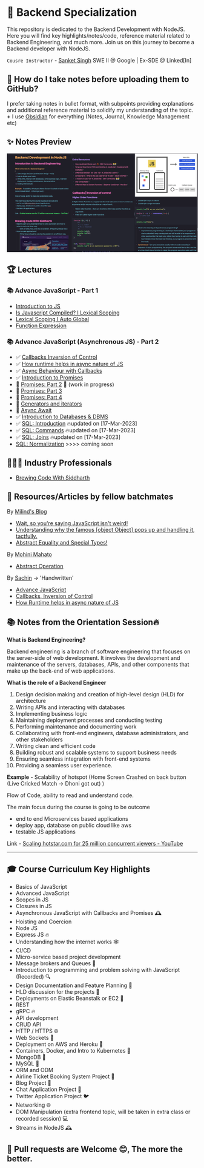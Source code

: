 # 🌲 Backend Specialization

This repository is dedicated to the Backend Development with NodeJS. Here you will find key highlights/notes/code, reference material related to Backend Engineering, and much more. Join us on this journey to become a Backend developer with NodeJS.

`Cousre Instructor` - [Sanket Singh](https://in.linkedin.com/in/singhsanket143) SWE II @ Google | Ex-SDE @ Linked[In]

## 📝 How do I take notes before uploading them to GitHub?

I prefer taking notes in bullet format, with subpoints providing explanations and additional reference material to solidify my understanding of the topic. **+** I use [Obsidian](https://obsidian.md/) for everything (Notes, Journal, Knowledge Management etc)

## ✨ Notes Preview

![notes](notes-snapshot.jpeg)

## 🏆 Lectures

### 📚 Advance JavaScript - Part 1

- [Introduction to JS](https://github.com/xoraus/Backend-Specialization/blob/main/Lectures/Introduction-to-JS%202-Operators-Conditionals-Loops-basic.md)
- [Is Javascript Compiled? I Lexical Scoping](https://github.com/xoraus/Backend-Specialization/blob/main/Lectures/Is-Javascript-Compiled%3F-Lexical-Scoping.md)
- [Lexical Scoping I Auto Global](https://github.com/xoraus/Backend-Specialization/blob/main/Lectures/Lexical-Scoping-Auto-Global.md)
- [Function Expression](https://github.com/xoraus/Backend-Specialization/blob/main/Lectures/Function-Expression.md) 

### 📚 Advance JavaScript (Asynchronous JS) - Part 2
- ✅ [Callbacks Inversion of Control](https://github.com/xoraus/Backend-Specialization/blob/main/Lectures/Callbacks-IVC.md)
- ✅ [How runtime helps in async nature of JS](https://github.com/xoraus/Backend-Specialization/blob/main/Lectures/How-runtime-helps-in-async-nature-of-JS.md) 
- ✅ [Async Behaviour with Callbacks](https://github.com/xoraus/Backend-Specialization/blob/main/Lectures/Async-Behaviour-with-Callbacks.md) 
- ✅ [Introduction to Promises](https://github.com/xoraus/Backend-Specialization/blob/main/Lectures/intro-to-promises.md)
- 🚧 [Promises: Part 2]() 🚧 (work in progress)
- 🚧 [Promises: Part 3]()
- 🚧 [Promises: Part 4]()
- 🚧 [Generators and iterators]()
- 🚧 [Async Await]()
- ✅ [Introduction to Databases & DBMS](https://github.com/xoraus/Backend-Specialization/blob/main/Lectures/intro-to-dbms.md) 
- ✅ [SQL: Introduction](https://github.com/xoraus/Backend-Specialization/blob/main/Lectures/SQL1.md) 🔥updated on [17-Mar-2023]
- ✅ [SQL: Commands](https://github.com/xoraus/Backend-Specialization/blob/main/Lectures/SQL2.md) 🔥updated on [17-Mar-2023]
- ✅ [SQL: Joins](https://github.com/xoraus/Backend-Specialization/blob/main/Lectures/SQL3.md) 🔥updated on [17-Mar-2023]
- [SQL: Normalization](#) >>>> coming soon 

## 👨🏻‍💻 Industry Professionals
- [Brewing Code With Siddharth](https://github.com/xoraus/Backend-Specialization/blob/main/Industry-Professionals/Brewing-Code-With-Siddharth.md)


## 🧵 Resources/Articles by fellow batchmates

By [Milind's Blog](https://blog.milind.live/) 

- [Wait, so you're saying JavaScript isn't weird!](https://blog.milind.live/wait-so-youre-saying-javascript-isnt-weird)
- [Understanding why the famous [object Object] pops up and handling it, tactfully.](https://blog.milind.live/object-object)
- [Abstract Equality and Special Types!](https://blog.milind.live/abstract-equality-and-special-types)

By [Mohini Mahato](https://www.linkedin.com/in/mohinimahato/)

- [Abstract Operation](https://www.linkedin.com/posts/mohinimahato_toprimitive-abstract-operator-activity-7021741753808433153-Xa6J)

By [Sachin](https://github.com/Sachin-RJ7) -> 'Handwritten'

- [Advance JavaScript](https://github.com/xoraus/Backend-Specialization/blob/main/Notes/Advance-JS.pdf)
- [Callbacks, Inversion of Control](https://github.com/xoraus/Backend-Specialization/blob/main/Notes/callbacks_Inversion_of_control_.pdf)
- [How Runtime helps in async nature of JS](https://github.com/xoraus/Backend-Specialization/blob/main/Notes/How_runtime_helps_in_async_nature_of_JS.pdf)

## 📚 Notes from the Orientation Session🔥

**What is Backend Engineering?**

Backend engineering is a branch of software engineering that focuses on the server-side of web development. It involves the development and maintenance of the servers, databases, APIs, and other components that make up the back-end of web applications. 

**What is the role of a Backend Engineer**

1. Design decision making and creation of high-level design (HLD) for architecture
2. Writing APIs and interacting with databases
3. Implementing business logic
4. Maintaining deployment processes and conducting testing
5. Performing maintenance and documenting work
6. Collaborating with front-end engineers, database administrators, and other stakeholders
7. Writing clean and efficient code
8. Building robust and scalable systems to support business needs
9. Ensuring seamless integration with front-end systems
10. Providing a seamless user experience.

**Example** - Scalability of hotspot (Home Screen Crashed on back button (Live Cricked Match → Dhoni got out) )

Flow of Code, ability to read and understand code.

The main focus during the course is going to be outcome
- end to end Microservices based applications
- deploy app, database on public cloud like aws
- testable JS applications

Link - [Scaling hotstar.com for 25 million concurrent viewers - YouTube](https://www.youtube.com/watch?v=QjvyiyH4rr0)

---

## 🎓 Course Curriculum Key Highlights

- Basics of JavaScript 
- Advanced JavaScript 
- Scopes in JS 
- Closures in JS 
- Asynchronous JavaScript with Callbacks and Promises 🕰️
- Hoisting and Coercion 
- Node JS 
- Express JS 🔥
- Understanding how the internet works 🕸️
- CI/CD 
- Micro-service based project development 
- Message brokers and Queues 💬
- Introduction to programming and problem solving with JavaScript (Recorded) 🔍
- Design Documentation and Feature Planning 📝
- HLD discussion for the projects 💬
- Deployments on Elastic Beanstalk or EC2 🚀
- REST 
- gRPC 🔥
- API development 
- CRUD API 
- HTTP / HTTPS 🌐
- Web Sockets 💬
- Deployment on AWS and Heroku 🚀
- Containers, Docker, and Intro to Kubernetes 🐳
- MongoDB 💾
- MySQL 💾
- ORM and ODM 
- Airline Ticket Booking System Project 🛫
- Blog Project 📝
- Chat Application Project 💬
- Twitter Application Project 🐦
- Networking 🌐
- DOM Manipulation (extra frontend topic, will be taken in extra class or recorded session) 💻
- Streams in NodeJS 🕰️

## 🚨 Pull requests are Welcome 😊, The more the better.
